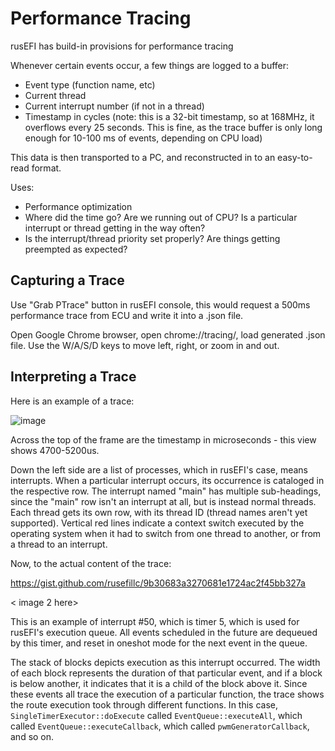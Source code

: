 # Performance Tracing

rusEFI has build-in provisions for performance tracing

Whenever certain events occur, a few things are logged to a buffer:

- Event type (function name, etc)
- Current thread
- Current interrupt number (if not in a thread)
- Timestamp in cycles (note: this is a 32-bit timestamp, so at 168MHz, it overflows every 25 seconds. This is fine, as the trace buffer is only long enough for 10-100 ms of events, depending on CPU load)

This data is then transported to a PC, and reconstructed in to an easy-to-read format.

Uses:

- Performance optimization
- Where did the time go? Are we running out of CPU? Is a particular interrupt or thread getting in the way often?
- Is the interrupt/thread priority set properly? Are things getting preempted as expected?

## Capturing a Trace

Use "Grab PTrace" button in rusEFI console, this would request a 500ms performance trace from ECU and write it into a .json file.

Open Google Chrome browser, open chrome://tracing/, load generated .json file.
Use the W/A/S/D keys to move left, right, or zoom in and out.

## Interpreting a Trace

Here is an example of a trace:

![image](https://github.com/rusefi/rusefi/assets/48498823/786beb42-e733-4cb8-9609-ab3d692fb9ec)

Across the top of the frame are the timestamp in microseconds - this view shows 4700-5200us.

Down the left side are a list of processes, which in rusEFI's case, means interrupts.  When a particular interrupt occurs, its occurrence is cataloged in the respective row.  The interrupt named "main" has multiple sub-headings, since the "main" row isn't an interrupt at all, but is instead normal threads.  Each thread gets its own row, with its thread ID (thread names aren't yet supported).  Vertical red lines indicate a context switch executed by the operating system when it had to switch from one thread to another, or from a thread to an interrupt.

Now, to the actual content of the trace:

https://gist.github.com/rusefillc/9b30683a3270681e1724ac2f45bb327a

< image 2 here>

This is an example of interrupt #50, which is timer 5, which is used for rusEFI's execution queue.  All events scheduled in the future are dequeued by this timer, and reset in oneshot mode for the next event in the queue.

The stack of blocks depicts execution as this interrupt occurred.  The width of each block represents the duration of that particular event, and if a block is below another, it indicates that it is a child of the block above it.  Since these events all trace the execution of a particular function, the trace shows the route execution took through different functions.  In this case, `SingleTimerExecutor::doExecute` called `EventQueue::executeAll`, which called `EventQueue::executeCallback`, which called `pwmGeneratorCallback`, and so on.
